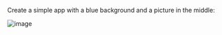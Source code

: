 Create a simple app with a blue background and a picture in the middle:  

![image](https://github.com/RaghadAbd/LearnFlutterStepByStep/assets/116813849/38a84b26-3f9b-40c1-b7e7-8a16be82e66f)
